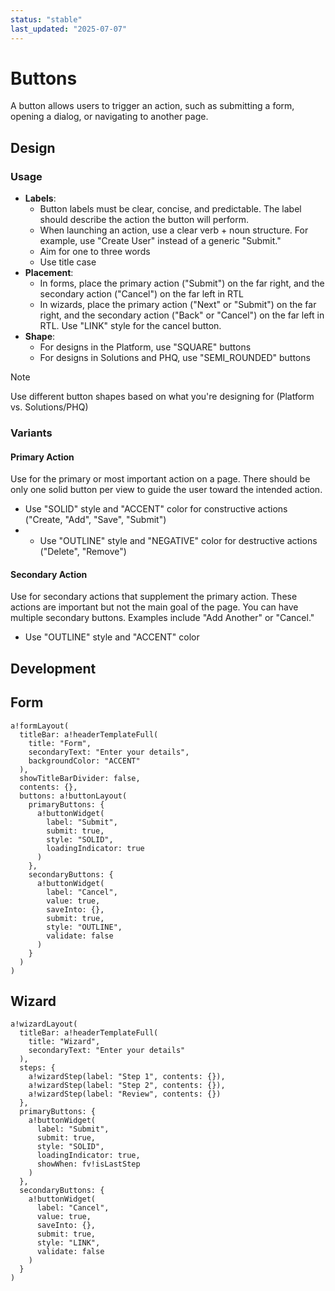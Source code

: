 ```yaml
---
status: "stable"
last_updated: "2025-07-07"
---
```


# Buttons

A button allows users to trigger an action, such as submitting a form, opening a dialog, or navigating to another page.

## Design

### Usage 
* **Labels**:
  * Button labels must be clear, concise, and predictable. The label should describe the action the button will perform.
  * When launching an action, use a clear verb + noun structure. For example, use "Create User" instead of a generic "Submit."
  * Aim for one to three words
  * Use title case
* **Placement**:
  * In forms, place the primary action ("Submit") on the far right, and the secondary action ("Cancel") on the far left in RTL
  * In wizards, place the primary action ("Next" or "Submit") on the far right, and the secondary action ("Back" or "Cancel") on the far left in RTL. Use "LINK" style for the cancel button.
* **Shape**:
  * For designs in the Platform, use "SQUARE" buttons
  * For designs in Solutions and PHQ, use "SEMI_ROUNDED" buttons 

> [!NOTE]
> Use different button shapes based on what you're designing for (Platform vs. Solutions/PHQ)

### Variants

#### Primary Action
Use for the primary or most important action on a page. There should be only one solid button per view to guide the user toward the intended action.
* Use "SOLID" style and "ACCENT" color for constructive actions ("Create, "Add", "Save", "Submit")
* * Use "OUTLINE" style and "NEGATIVE" color for destructive actions ("Delete", "Remove")

#### Secondary Action
Use for secondary actions that supplement the primary action. These actions are important but not the main goal of the page. You can have multiple secondary buttons. Examples include "Add Another" or "Cancel."
* Use "OUTLINE" style and "ACCENT" color 

## Development

## Form 
```
a!formLayout(
  titleBar: a!headerTemplateFull(
    title: "Form",
    secondaryText: "Enter your details",
    backgroundColor: "ACCENT"
  ),
  showTitleBarDivider: false,
  contents: {},
  buttons: a!buttonLayout(
    primaryButtons: {
      a!buttonWidget(
        label: "Submit",
        submit: true,
        style: "SOLID",
        loadingIndicator: true
      )
    },
    secondaryButtons: {
      a!buttonWidget(
        label: "Cancel",
        value: true,
        saveInto: {},
        submit: true,
        style: "OUTLINE",
        validate: false
      )
    }
  )
)
```

## Wizard 
```
a!wizardLayout(
  titleBar: a!headerTemplateFull(
    title: "Wizard",
    secondaryText: "Enter your details"
  ),
  steps: {
    a!wizardStep(label: "Step 1", contents: {}),
    a!wizardStep(label: "Step 2", contents: {}),
    a!wizardStep(label: "Review", contents: {})
  },
  primaryButtons: {
    a!buttonWidget(
      label: "Submit",
      submit: true,
      style: "SOLID",
      loadingIndicator: true,
      showWhen: fv!isLastStep
    )
  },
  secondaryButtons: {
    a!buttonWidget(
      label: "Cancel",
      value: true,
      saveInto: {},
      submit: true,
      style: "LINK",
      validate: false
    )
  }
)
```
